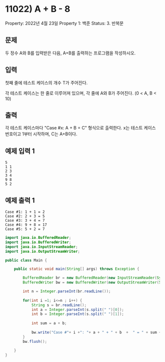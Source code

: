 # 11022) A + B - 8

Property: 2022년 4월 23일
Property 1: 백준
Status: 3. 반복문

## 문제

두 정수 A와 B를 입력받은 다음, A+B를 출력하는 프로그램을 작성하시오.

## 입력

첫째 줄에 테스트 케이스의 개수 T가 주어진다.

각 테스트 케이스는 한 줄로 이루어져 있으며, 각 줄에 A와 B가 주어진다. (0 < A, B < 10)

## 출력

각 테스트 케이스마다 "Case #x: A + B = C" 형식으로 출력한다. x는 테스트 케이스 번호이고 1부터 시작하며, C는 A+B이다.

## 예제 입력 1

```
5
1 1
2 3
3 4
9 8
5 2

```

## 예제 출력 1

```
Case #1: 1 + 1 = 2
Case #2: 2 + 3 = 5
Case #3: 3 + 4 = 7
Case #4: 9 + 8 = 17
Case #5: 5 + 2 = 7
```

```java
import java.io.BufferedReader;
import java.io.BufferedWriter;
import java.io.InputStreamReader;
import java.io.OutputStreamWriter;

public class Main {

	public static void main(String[] args) throws Exception {

		BufferedReader br = new BufferedReader(new InputStreamReader(System.in));
		BufferedWriter bw = new BufferedWriter(new OutputStreamWriter(System.out));

		int n = Integer.parseInt(br.readLine()); 
		
		for(int i =1; i<=n ; i++) {
			String s = br.readLine();
			int a = Integer.parseInt(s.split(" ")[0]);
			int b = Integer.parseInt(s.split(" ")[1]);
			
			int sum = a + b;
			
			bw.write("Case #"+ i +": "+ a + " + " + b  +  " = " + sum + "\n");
		}
		bw.flush();
		
	}
}
```